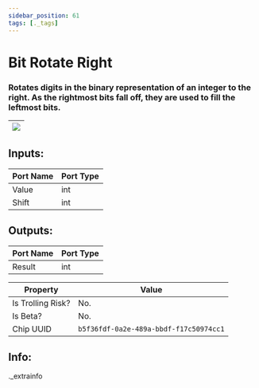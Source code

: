 ```yaml
---
sidebar_position: 61
tags: [._tags]
---
```


# Bit Rotate Right


### Rotates digits in the binary representation of an integer to the right. As the rightmost bits fall off, they are used to fill the leftmost bits.

| ![](https://images-ext-2.discordapp.net/external/MPmIaQzlEPmgGWlgi-WxBBXt0Bjv_zWPkg1y1f_sy3s/https/www.recroomcircuits.com/image/circuit/absolute-value?width=206&height=108) |
|-----|

## Inputs:
| Port Name | Port Type |
|-----------|-----------|
| Value | int |
| Shift | int |

## Outputs:
| Port Name | Port Type |
|-----------|-----------|
| Result | int | 

| Property  | Value |
|-------------------|-----------|
| Is Trolling Risk? | No. |
| Is Beta? | No. |
| Chip UUID | `b5f36fdf-0a2e-489a-bbdf-f17c50974cc1` |

## Info:
._extrainfo